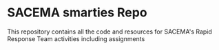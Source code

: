 # SACEMA smarties Repo
This repository contains all the code and resources for SACEMA's Rapid Response Team activities including assignments
